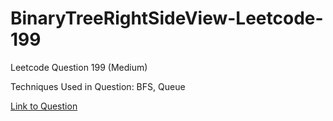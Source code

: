 # BinaryTreeRightSideView-Leetcode-199

Leetcode Question 199 (Medium)

Techniques Used in Question:
BFS, Queue

[Link to Question](https://leetcode.com/problems/binary-tree-right-side-view/)
